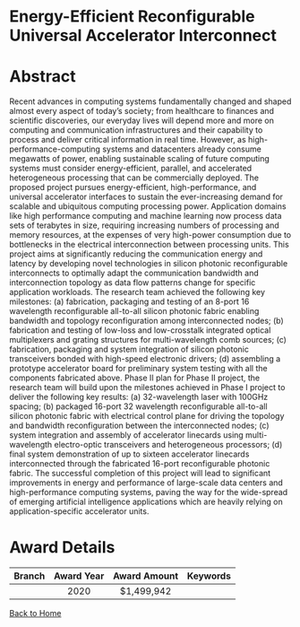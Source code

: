 
Energy-Efficient Reconfigurable Universal Accelerator Interconnect
==================================================================

# Abstract


Recent advances in computing systems fundamentally changed and shaped almost every aspect of today’s society; from healthcare to finances and scientific discoveries, our everyday lives will depend more and more on computing and communication infrastructures and their capability to process and deliver critical information in real time. However, as high-performance-computing systems and datacenters already consume megawatts of power, enabling sustainable scaling of future computing systems must consider energy-efficient, parallel, and accelerated heterogeneous processing that can be commercially deployed. The proposed project pursues energy-efficient, high-performance, and universal accelerator interfaces to sustain the ever-increasing demand for scalable and ubiquitous computing processing power. Application domains like high performance computing and machine learning now process data sets of terabytes in size, requiring increasing numbers of processing and memory resources, at the expenses of very high-power consumption due to bottlenecks in the electrical interconnection between processing units. This project aims at significantly reducing the communication energy and latency by developing novel technologies in silicon photonic reconfigurable interconnects to optimally adapt the communication bandwidth and interconnection topology as data flow patterns change for specific application workloads. The research team achieved the following key milestones: (a) fabrication, packaging and testing of an 8-port 16 wavelength reconfigurable all-to-all silicon photonic fabric enabling bandwidth and topology reconfiguration among interconnected nodes; (b) fabrication and testing of low-loss and low-crosstalk integrated optical multiplexers and grating structures for multi-wavelength comb sources; (c) fabrication, packaging and system integration of silicon photonic transceivers bonded with high-speed electronic drivers; (d) assembling a prototype accelerator board for preliminary system testing with all the components fabricated above. Phase II plan for Phase II project, the research team will build upon the milestones achieved in Phase I project to deliver the following key results: (a) 32-wavelength laser with 100GHz spacing; (b) packaged 16-port 32 wavelength reconfigurable all-to-all silicon photonic fabric with electrical control plane for driving the topology and bandwidth reconfiguration between the interconnected nodes; (c) system integration and assembly of accelerator linecards using multi-wavelength electro-optic transceivers and heterogeneous processors; (d) final system demonstration of up to sixteen accelerator linecards interconnected through the fabricated 16-port reconfigurable photonic fabric. The successful completion of this project will lead to significant improvements in energy and performance of large-scale data centers and high-performance computing systems, paving the way for the wide-spread of emerging artificial intelligence applications which are heavily relying on application-specific accelerator units.  

# Award Details

|Branch|Award Year|Award Amount|Keywords|
| :---: | :---: | :---: | :---: |
||2020|$1,499,942||
  
  


[Back to Home](https://github.com/chrischow/dod_sbir_awards#822)